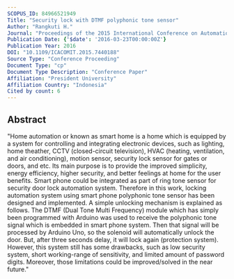```yaml
---
SCOPUS_ID: 84966521949
Title: "Security lock with DTMF polyphonic tone sensor"
Author: "Rangkuti H."
Journal: "Proceedings of the 2015 International Conference on Automation, Cognitive Science, Optics, Micro Electro-Mechanical System, and Information Technology, ICACOMIT 2015"
Publication Date: {'$date': '2016-03-23T00:00:00Z'}
Publication Year: 2016
DOI: "10.1109/ICACOMIT.2015.7440188"
Source Type: "Conference Proceeding"
Document Type: "cp"
Document Type Description: "Conference Paper"
Affiliation: "President University"
Affiliation Country: "Indonesia"
Cited by count: 6
---
```


## Abstract
"Home automation or known as smart home is a home which is equipped by a system for controlling and integrating electronic devices, such as lighting, home theather, CCTV (closed-circuit television), HVAC (heating, ventilation, and air conditioning), motion sensor, security lock sensor for gates or doors, and etc. Its main purpose is to provide the improved simplicity, energy efficiency, higher security, and better feelings at home for the user benefits. Smart phone could be integrated as part of ring tone sensor for security door lock automation system. Therefore in this work, locking automation system using smart phone polyphonic tone sensor has been designed and implemented. A simple unlocking mechanism is explained as follows. The DTMF (Dual Tone Multi Frequency) module which has simply been programmed with Arduino was used to receive the polyphonic tone signal which is embedded in smart phone system. Then that signal will be processed by Arduino Uno, so the solenoid will automatically unlock the door. But, after three seconds delay, it will lock again (protection system). However, this system still has some drawbacks, such as low security system, short working-range of sensitivity, and limited amount of password digits. Moreover, those limitations could be improved/solved in the near future."

